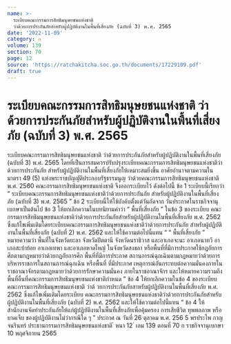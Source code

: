 ```yaml
---
name: >-
  ระเบียบคณะกรรมการสิทธิมนุษยชนแห่งชาติ
  ว่าด้วยการประกันภัยสำหรับผู้ปฏิบัติงานในพื้นที่เสี่ยงภัย (ฉบับที่ 3) พ.ศ. 2565
date: '2022-11-09'
category: ก
volume: 139
section: 70
page: 12
source: 'https://ratchakitcha.soc.go.th/documents/17229109.pdf'
draft: true
---
```


# ระเบียบคณะกรรมการสิทธิมนุษยชนแห่งชาติ ว่าด้วยการประกันภัยสำหรับผู้ปฏิบัติงานในพื้นที่เสี่ยงภัย (ฉบับที่ 3) พ.ศ. 2565

ระเบียบคณะกรรมการสิทธิมนุษยชนแห่งชาติ ว่าด้วยการประกันภัยสำหรับผู้ปฏิบัติงานในพื้นที่เสี่ยงภัย (ฉบับที่ 3) พ.ศ. 2565 โดยที่เป็นการสมควรปรับปรุงระเบียบคณะกรรมการสิทธิมนุษยชนแห่งชาติว่าด้วยการประกันภัย สำหรับผู้ปฏิบัติงานในพื้นที่เสี่ยงภัยให้เหมาะสมยิ่งขึ้น อาศัยอำนาจตามความในมาตรา 49 (5) แห่งพระราชบัญญัติประกอบรัฐธรรมนูญ ว่าด้วยคณะกรรมการสิทธิมนุษยชนแห่งชาติ พ.ศ. 2560 คณะกรรมการสิทธิมนุษยชนแห่งชาติ จึงออกระเบียบไว้ ดังต่อไปนี้ ข้อ 1 ระเบียบนี้เรียกว่า “ ระเบียบคณะกรรมการสิทธิมนุษยชนแห่งชาติว่าด้วยการประกันภัย สำหรับผู้ปฏิบัติงานในพื้นที่เสี่ยงภัย (ฉบับที่ 3) พ.ศ. 2565 ” ข้อ 2 ระเบียบนี้ให้ใช้บังคับตั้งแต่วันถัดจาก วันประกาศในราชกิจจานุเบกษาเป็นต้นไป ข้อ 3 ให้ยกเลิกความในบทนิยามคำว่า “ พื้นที่เสี่ยงภัย ” ในข้อ 3 ของระเบียบ คณะกรรมการสิทธิมนุษยชนแห่งชาติว่าด้วยการประกันภัยสำหรับผู้ปฏิบัติงานในพื้นที่เสี่ยงภัย พ.ศ. 2562 ซึ่งแก้ไขเพิ่มเติมโดยระเบียบคณะกรรมการสิทธิมนุษยชนแห่งชาติว่าด้วยการประกันภัย สำหรับผู้ปฏิบัติงานในพื้นที่เสี่ยงภัย (ฉบับที่ 2) พ.ศ. 2562 และให้ใช้ความต่อไปนี้แทน “ “ พื้นที่เสี่ยงภัย ” หมายความว่า พื้นที่ในจังหวัดยะลา จังหวัดปัตตานี จังหวัดนราธิวาส และอาเภอจะนะ อาเภอนาทวี อาเภอสะบ้าย้อย อาเภอเทพา และอาเภอหาดใหญ่ ในจังหวัดสงขลา หรือพื้นที่ที่มีการประกาศใช้กฎอัยการศึกตามกฎหมายว่าด้วยกฎอัยการศึก พื้นที่ที่มีการประกาศ สถานการณ์ฉุกเฉินตามกฎหมายว่าด้วยการบริหารราชการในสถานการณ์ฉุกเฉิน หรือพื้นที่ ที่มีประกาศ เหตุการณ์อันกระทบต่อความมั่นคงภายในราชอาณาจักรตามกฎหมายว่าด้วยการรักษาความมั่นคง ภายในราชอาณาจักร และให้หมายความรวมถึงพื้นที่อื่นที่คณะกรรมการสิทธิมนุษยชนแห่งชาติกำหนด ” ข้อ 4 ให้ยกเลิกความในข้อ 4 ของระเบียบคณะกรรมการสิทธิมนุษยชนแห่งชาติ ว่าด้ วยการประกันภัยสาหรับผู้ปฏิบัติงานในพื้นที่เสี่ยงภัย พ.ศ. 2562 ซึ่งแก้ไขเพิ่มเติมโดยระเบียบ คณะกรรมการสิทธิมนุษยชนแห่งชาติว่าด้วยการประกันภัยสำหรับผู้ปฏิบัติงานในพื้นที่เสี่ยงภัย (ฉบับที่ 2) พ.ศ. 2562 และให้ใช้ความต่อไปนี้แทน “ ข้อ 4 ให้สำนักงานจัดทำประกันภัยให้แก่ผู้ปฏิบัติงานในพื้นที่เสี่ยงภัยเพื่อคุ้มครอง การเสียชีวิต ทุพพลภาพ หรือบาดเจ็บ ของผู้ปฏิบัติงานไม่ว่ากรณีใด ๆ ” ประกาศ ณ วันที่ 26 ตุลาคม พ.ศ. 256 5 พรประไพ กาญจนรินทร์ ประธานกรรมการสิทธิมนุษยชนแห่งชาติ ้ หนา 12 ่ เลม 139 ตอนที่ 70 ก ราชกิจจานุเบกษา 10 พฤศจิกายน 2565
